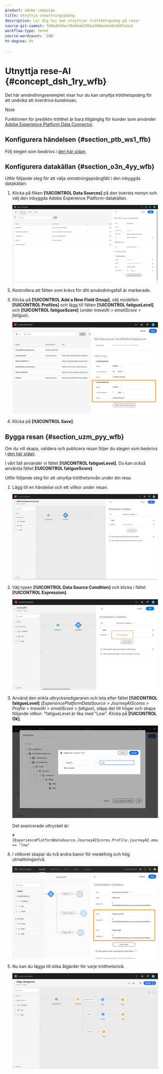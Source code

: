 ```yaml
---
product: adobe campaign
title: Utnyttja utmattningspoäng
description: Lär dig hur man utnyttjar trötthetspoäng på resor
source-git-commit: fb6bdb60ac70a94a62956a306bedee9cb607e2a2
workflow-type: tm+mt
source-wordcount: '248'
ht-degree: 9%

---
```



# Utnyttja rese-AI {#concept_dsh_1ry_wfb}

Det här användningsexemplet visar hur du kan utnyttja trötthetspoäng för att undvika att överdriva kundresan.

>[!NOTE]
>
>Funktionen för prediktiv trötthet är bara tillgänglig för kunder som använder [Adobe Experience Platform Data Connector](https://experienceleague.adobe.com/docs/campaign-standard/using/integrating-with-adobe-cloud/adobe-experience-platform/data-connector/aep-about-data-connector.html).

## Konfigurera händelsen {#section_ptb_ws1_ffb}

Följ stegen som beskrivs i [den här sidan](../event/about-events.md).

## Konfigurera datakällan {#section_o3n_4yy_wfb}

Utför följande steg för att välja utmattningspoängfält i den inbyggda datakällan:

1. Klicka på fliken **[!UICONTROL Data Sources]** på den översta menyn och välj den inbyggda Adobe Experience Platform-datakällan.

   ![](../assets/journey23.png)

1. Kontrollera att fälten som krävs för ditt användningsfall är markerade.
1. Klicka på **[!UICONTROL Add a New Field Group]**, välj modellen **[!UICONTROL Profiles]** och lägg till fälten **[!UICONTROL fatigueLevel]** och **[!UICONTROL fatigueScore]** (under _travelAI > emailScore > fatigue_).

   ![](../assets/journeyuc3_1.png)

1. Klicka på **[!UICONTROL Save]**.

## Bygga resan {#section_uzm_pyy_wfb}

Om du vill skapa, validera och publicera resan följer du stegen som beskrivs i [den här sidan](../building-journeys/journey.md).

I vårt fall använder vi fältet **[!UICONTROL fatigueLevel]**. Du kan också använda fältet **[!UICONTROL fatigueScore]**.

Utför följande steg för att utnyttja trötthetsnivån under din resa:

1. Lägg till en händelse och ett villkor under resan.

   ![](../assets/journeyuc2_14.png)

1. Välj typen **[!UICONTROL Data Source Condition]** och klicka i fältet **[!UICONTROL Expression]**. 

   ![](../assets/journeyuc3_2.png)

1. Använd den enkla uttrycksredigeraren och leta efter fältet **[!UICONTROL fatigueLevel]** (_ExperiencePlatformDataSource > JourneyAIScores > Profile > travelAI > emailScore > fatigue_), släpp det till höger och skapa följande villkor: &quot;fatigueLevel är lika med &quot;Low&quot;. Klicka på **[!UICONTROL Ok]**.

   ![](../assets/journeyuc3_3.png)

   Det avancerade uttrycket är:

   ```
   #{ExperiencePlatformDataSource.JourneyAIScores.Profile.journeyAI.emailScore.fatigue.fatigueLevel} == "low"
   ```

1. I villkoret skapar du två andra banor för medelhög och hög utmattningsnivå.

   ![](../assets/journeyuc3_4.png)

1. Nu kan du lägga till olika åtgärder för varje trötthetsnivå.

   ![](../assets/journeyuc3_5.png)
